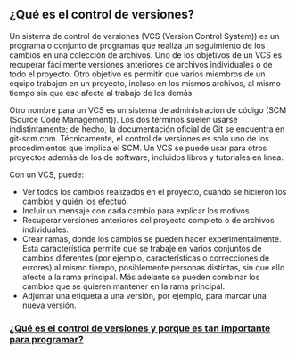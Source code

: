 ## ¿Qué es el control de versiones?

Un sistema de control de versiones (VCS (Version Control System)) es un programa o conjunto de programas que realiza un seguimiento de los cambios en una colección de archivos. Uno de los objetivos de un VCS es recuperar fácilmente versiones anteriores de archivos individuales o de todo el proyecto. Otro objetivo es permitir que varios miembros de un equipo trabajen en un proyecto, incluso en los mismos archivos, al mismo tiempo sin que eso afecte al trabajo de los demás.

Otro nombre para un VCS es un sistema de administración de código (SCM (Source Code Management)). Los dos términos suelen usarse indistintamente; de hecho, la documentación oficial de Git se encuentra en git-scm.com. Técnicamente, el control de versiones es solo uno de los procedimientos que implica el SCM. Un VCS se puede usar para otros proyectos además de los de software, incluidos libros y tutoriales en línea.

Con un VCS, puede:

* Ver todos los cambios realizados en el proyecto, cuándo se hicieron los cambios y quién los efectuó.
* Incluir un mensaje con cada cambio para explicar los motivos.
* Recuperar versiones anteriores del proyecto completo o de archivos individuales.
* Crear ramas, donde los cambios se pueden hacer experimentalmente. Esta característica permite que se trabaje en varios conjuntos de cambios diferentes (por ejemplo, características o correcciones de errores) al mismo tiempo, posiblemente personas distintas, sin que ello afecte a la rama principal. Más adelante se pueden combinar los cambios que se quieren mantener en la rama principal.
* Adjuntar una etiqueta a una versión, por ejemplo, para marcar una nueva versión.


### [¿Qué es el control de versiones y porque es tan importante para programar?](https://www.youtube.com/watch?v=8HSjmgeJxqg)

